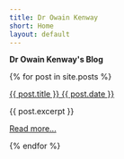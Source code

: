 ```yaml
---
title: Dr Owain Kenway
short: Home
layout: default
---
```


**Dr Owain Kenway's Blog**

<div>

  {% for post in site.posts %}

  <article>

  <a href="{{ post.url }}">{{ post.title }} {{ post.date }}</a>

  {{ post.excerpt }}

  <a href="{{ post.url }}">Read more...</a>
  
  </article>

  {% endfor %}

</div>
